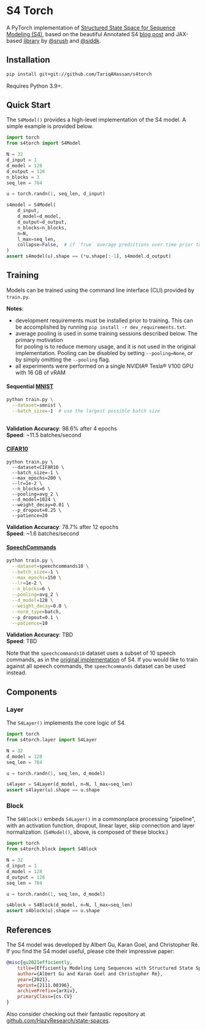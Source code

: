 # S4 Torch

A PyTorch implementation of [Structured State Space for Sequence Modeling (S4)](https://arxiv.org/abs/2111.00396), 
based on the beautiful Annotated S4 [blog post](https://srush.github.io/annotated-s4/)
and JAX-based [library](https://github.com/srush/annotated-s4/) by [@srush](https://github.com/srush) and 
[@siddk](https://github.com/siddk).

## Installation

```sh
pip install git+git://github.com/TariqAHassan/s4torch
```

Requires Python 3.9+.

## Quick Start

The `S4Model()` provides a high-level implementation of the S4 model.
A simple example is provided below.

```python
import torch
from s4torch import S4Model

N = 32
d_input = 1
d_model = 128
d_output = 128
n_blocks = 3
seq_len = 784

u = torch.randn(1, seq_len, d_input)

s4model = S4Model(
    d_input,
    d_model=d_model,
    d_output=d_output,
    n_blocks=n_blocks,
    n=N,
    l_max=seq_len,
    collapse=False,  # if `True` average predictions over time prior to decoding
)
assert s4model(u).shape == (*u.shape[:-1], s4model.d_output)
```

## Training

Models can be trained using the command line interface (CLI) provided by `train.py`.

**Notes**:
 * development requirements must be installed prior to training. This can be accomplished by 
   running `pip install -r dev_requirements.txt`.
 * average pooling is used in some training sessions described below. The primary motivation  
   for pooling is to reduce memory usage, and it is not used in the original implementation.
   Pooling can be disabled by setting `--pooling=None`, or by simply omitting the `--pooling` flag.
 * all experiments were performed on a single NVIDIA® Tesla® V100 GPU with 16 GB of vRAM

#### Sequential [MNIST](https://pytorch.org/vision/stable/datasets.html#torchvision.datasets.MNIST)

```sh
python train.py \
  --dataset=smnist \
  --batch_size=-1  # use the largest possible batch size
  
```

**Validation Accuracy**: 98.6% after 4 epochs <br>
**Speed**: ~11.5 batches/second

#### [CIFAR10](https://pytorch.org/vision/stable/datasets.html#torchvision.datasets.CIFAR10)

```shell
python train.py \
  --dataset=CIFAR10 \
  --batch_size=-1 \
  --max_epochs=200 \
  --lr=1e-2 \
  --n_blocks=6 \
  --pooling=avg_2 \
  --d_model=1024 \
  --weight_decay=0.01 \
  --p_dropout=0.25 \
  --patience=20
```

**Validation Accuracy**: 78.7% after 12 epochs <br>
**Speed**: ~1.6 batches/second

#### [SpeechCommands](https://pytorch.org/audio/stable/datasets.html#torchaudio.datasets.SPEECHCOMMANDS)

```sh
python train.py \
  --dataset=speechcommands10 \
  --batch_size=-1 \
  --max_epochs=150 \
  --lr=1e-2 \
  --n_blocks=6 \
  --pooling=avg_2 \
  --d_model=128 \
  --weight_decay=0.0 \
  --norm_type=batch,
  --p_dropout=0.1 \
  --patience=10
```

**Validation Accuracy**: TBD <br>
**Speed**: TBD

Note that the `speechcommands10` dataset uses a subset of 10 speech commands, as 
in the [original implementation](https://github.com/HazyResearch/state-spaces#speech-commands) of S4.
If you would like to train against all speech commands, the `speechcommands` dataset can be used instead.

## Components

### Layer

The `S4Layer()` implements the core logic of S4.

```python
import torch
from s4torch.layer import S4Layer

N = 32
d_model = 128
seq_len = 784

u = torch.randn(1, seq_len, d_model)

s4layer = S4Layer(d_model, n=N, l_max=seq_len)
assert s4layer(u).shape == u.shape
```

### Block

The `S4Block()` embeds `S4Layer()` in a commonplace processing "pipeline",
with an activation function, dropout, linear layer, skip connection and layer normalization.
(`S4Model()`, above, is composed of these blocks.)

```python
import torch
from s4torch.block import S4Block

N = 32
d_input = 1
d_model = 128
d_output = 128
seq_len = 784

u = torch.randn(1, seq_len, d_model)

s4block = S4Block(d_model, n=N, l_max=seq_len)
assert s4block(u).shape == u.shape
```

## References

The S4 model was developed by Albert Gu, Karan Goel, and Christopher Ré.
If you find the S4 model useful, please cite their impressive paper:

```bibtex
@misc{gu2021efficiently,
    title={Efficiently Modeling Long Sequences with Structured State Spaces}, 
    author={Albert Gu and Karan Goel and Christopher Ré},
    year={2021},
    eprint={2111.00396},
    archivePrefix={arXiv},
    primaryClass={cs.CV}
}
```

Also consider checking out their fantastic repository at [github.com/HazyResearch/state-spaces](https://github.com/HazyResearch/state-spaces).

